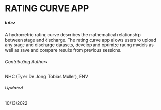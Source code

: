 # RATING CURVE APP

##### Intro
A hydrometric rating curve describes the mathematical relationship between stage and discharge. The rating curve app
allows users to upload any stage and discharge datasets, develop and optimize rating models as well as
save and compare results from previous sessions.

###### Contributing Authors
NHC (Tyler De Jong, Tobias Muller), ENV

###### Updated
10/13/2022


